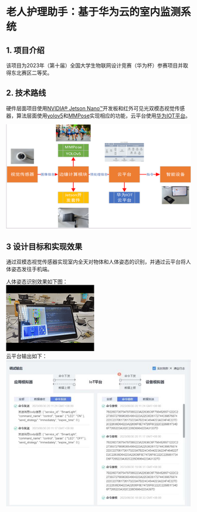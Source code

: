 # 老人护理助手：基于华为云的室内监测系统
## 1. 项目介绍
该项目为2023年（第十届）全国大学生物联网设计竞赛（华为杯）参赛项目并取得东北赛区二等奖。

## 2. 技术路线
硬件层面项目使用[NVIDIA® Jetson Nano™](https://www.nvidia.cn/autonomous-machines/embedded-systems/jetson-nano/)开发板和红外可见光双模态视觉传感器，算法层面使用[yolov5](https://github.com/ultralytics/yolov5)和[MMPose](https://github.com/open-mmlab/mmpose)实现相应的功能，云平台使用[华为IOT平台](https://www.huaweicloud.com/product/iothub.html)。

![技术路线](/img/技术路线.png)

## 3 设计目标和实现效果

通过双模态视觉传感器实现室内全天对物体和人体姿态的识别，并通过云平台将人体姿态发往手机端。

人体姿态识别效果如下图：  
![](/img/人体姿态识别.gif)  
云平台输出如下：
![](/img/IOT平台.jpg)